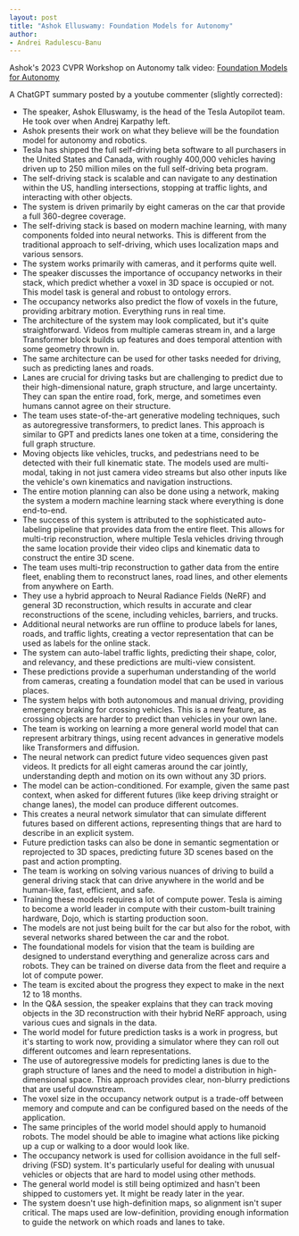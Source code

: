 ```yaml
---
layout: post
title: "Ashok Elluswamy: Foundation Models for Autonomy"
author:
- Andrei Radulescu-Banu
---
```

Ashok's 2023 CVPR Workshop on Autonomy talk video: [Foundation Models for Autonomy](https://www.youtube.com/watch?v=6x-Xb_uT7ts&list=PLvXze1V52Yy3QxWYFfWhCFrzUjZqY1jgN&index=10)

A ChatGPT summary posted by a youtube commenter (slightly corrected):

- The speaker, Ashok Elluswamy, is the head of the Tesla Autopilot team. He took over when Andrej Karpathy left.
- Ashok presents their work on what they believe will be the foundation model for autonomy and robotics.
- Tesla has shipped the full self-driving beta software to all purchasers in the United States and Canada, with roughly 400,000 vehicles having driven up to 250 million miles on the full self-driving beta program.
- The self-driving stack is scalable and can navigate to any destination within the US, handling intersections, stopping at traffic lights, and interacting with other objects.
- The system is driven primarily by eight cameras on the car that provide a full 360-degree coverage.
- The self-driving stack is based on modern machine learning, with many components folded into neural networks. This is different from the traditional approach to self-driving, which uses localization maps and various sensors.
- The system works primarily with cameras, and it performs quite well.
- The speaker discusses the importance of occupancy networks in their stack, which predict whether a voxel in 3D space is occupied or not. This model task is general and robust to ontology errors.
- The occupancy networks also predict the flow of voxels in the future, providing arbitrary motion. Everything runs in real time.
- The architecture of the system may look complicated, but it's quite straightforward. Videos from multiple cameras stream in, and a large Transformer block builds up features and does temporal attention with some geometry thrown in.
- The same architecture can be used for other tasks needed for driving, such as predicting lanes and roads.
- Lanes are crucial for driving tasks but are challenging to predict due to their high-dimensional nature, graph structure, and large uncertainty. They can span the entire road, fork, merge, and sometimes even humans cannot agree on their structure.
- The team uses state-of-the-art generative modeling techniques, such as autoregressive transformers, to predict lanes. This approach is similar to GPT and predicts lanes one token at a time, considering the full graph structure.
- Moving objects like vehicles, trucks, and pedestrians need to be detected with their full kinematic state. The models used are multi-modal, taking in not just camera video streams but also other inputs like the vehicle's own kinematics and navigation instructions.
- The entire motion planning can also be done using a network, making the system a modern machine learning stack where everything is done end-to-end.
- The success of this system is attributed to the sophisticated auto-labeling pipeline that provides data from the entire fleet. This allows for multi-trip reconstruction, where multiple Tesla vehicles driving through the same location provide their video clips and kinematic data to construct the entire 3D scene.
- The team uses multi-trip reconstruction to gather data from the entire fleet, enabling them to reconstruct lanes, road lines, and other elements from anywhere on Earth.
- They use a hybrid approach to Neural Radiance Fields (NeRF) and general 3D reconstruction, which results in accurate and clear reconstructions of the scene, including vehicles, barriers, and trucks.
- Additional neural networks are run offline to produce labels for lanes, roads, and traffic lights, creating a vector representation that can be used as labels for the online stack.
- The system can auto-label traffic lights, predicting their shape, color, and relevancy, and these predictions are multi-view consistent.
- These predictions provide a superhuman understanding of the world from cameras, creating a foundation model that can be used in various places.
- The system helps with both autonomous and manual driving, providing emergency braking for crossing vehicles. This is a new feature, as crossing objects are harder to predict than vehicles in your own lane.
- The team is working on learning a more general world model that can represent arbitrary things, using recent advances in generative models like Transformers and diffusion.
- The neural network can predict future video sequences given past videos. It predicts for all eight cameras around the car jointly, understanding depth and motion on its own without any 3D priors.
- The model can be action-conditioned. For example, given the same past context, when asked for different futures (like keep driving straight or change lanes), the model can produce different outcomes.
- This creates a neural network simulator that can simulate different futures based on different actions, representing things that are hard to describe in an explicit system.
- Future prediction tasks can also be done in semantic segmentation or reprojected to 3D spaces, predicting future 3D scenes based on the past and action prompting.
- The team is working on solving various nuances of driving to build a general driving stack that can drive anywhere in the world and be human-like, fast, efficient, and safe.
- Training these models requires a lot of compute power. Tesla is aiming to become a world leader in compute with their custom-built training hardware, Dojo, which is starting production soon.
- The models are not just being built for the car but also for the robot, with several networks shared between the car and the robot.
- The foundational models for vision that the team is building are designed to understand everything and generalize across cars and robots. They can be trained on diverse data from the fleet and require a lot of compute power.
- The team is excited about the progress they expect to make in the next 12 to 18 months.
- In the Q&A session, the speaker explains that they can track moving objects in the 3D reconstruction with their hybrid NeRF approach, using various cues and signals in the data.
- The world model for future prediction tasks is a work in progress, but it's starting to work now, providing a simulator where they can roll out different outcomes and learn representations.
- The use of autoregressive models for predicting lanes is due to the graph structure of lanes and the need to model a distribution in high-dimensional space. This approach provides clear, non-blurry predictions that are useful downstream.
- The voxel size in the occupancy network output is a trade-off between memory and compute and can be configured based on the needs of the application.
- The same principles of the world model should apply to humanoid robots. The model should be able to imagine what actions like picking up a cup or walking to a door would look like.
- The occupancy network is used for collision avoidance in the full self-driving (FSD) system. It's particularly useful for dealing with unusual vehicles or objects that are hard to model using other methods.
- The general world model is still being optimized and hasn't been shipped to customers yet. It might be ready later in the year.
- The system doesn't use high-definition maps, so alignment isn't super critical. The maps used are low-definition, providing enough information to guide the network on which roads and lanes to take.
